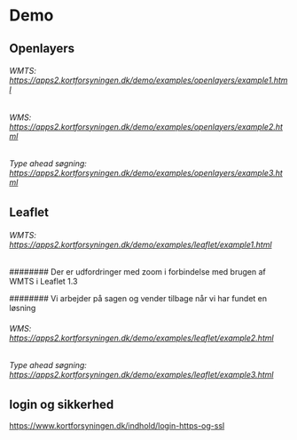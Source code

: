 # Demo

## Openlayers

###### WMTS: https://apps2.kortforsyningen.dk/demo/examples/openlayers/example1.html


###### WMS: https://apps2.kortforsyningen.dk/demo/examples/openlayers/example2.html

###### Type ahead søgning: https://apps2.kortforsyningen.dk/demo/examples/openlayers/example3.html



## Leaflet

###### WMTS: https://apps2.kortforsyningen.dk/demo/examples/leaflet/example1.html

######## Der er udfordringer med zoom i forbindelse med brugen af WMTS i Leaflet 1.3

######## Vi arbejder på sagen og vender tilbage når vi har fundet en løsning 

###### WMS: https://apps2.kortforsyningen.dk/demo/examples/leaflet/example2.html

###### Type ahead søgning: https://apps2.kortforsyningen.dk/demo/examples/leaflet/example3.html




## login og sikkerhed
https://www.kortforsyningen.dk/indhold/login-https-og-ssl
